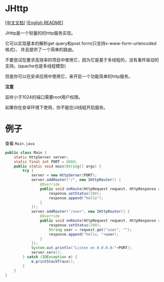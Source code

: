 # JHttp

[[中文文档](README_CN.md)] [[English README](README.md)]

JHttp是一个轻量的的http服务实现。

它可以实现基本的解析get query和post form(只支持x-www-form-urlencoded格式)，
并且提供了一个简单的路由。

不要尝试在要求高效率的项目中使用它，因为它是基于多线程的，没有事件驱动的支持。(apache也是多线程模型)

但是你可以在安卓应用中使用它，来开启一个功能简单的http服务。

**注意** 

监听小于1024的端口需要root用户权限。

如果你在安卓环境下使用，你不能在UI线程开启服务。

# 例子

查看 `Main.java`

```java
public class Main {
    static HttpServer server;
    static final int PORT = 8080;
    public static void main(String[] args) {
        try {
            server = new HttpServer(PORT);
            server.addRouter("/", new IHttpRouter() {
                @Override
                public void onRoute(HttpRequest request, HttpResponse response) {
                    response.setStatus(200);
                    response.append("hello");
                }
            });
            server.addRouter("/user", new IHttpRouter() {
                @Override
                public void onRoute(HttpRequest request, HttpResponse response) {
                    response.setStatus(200);
                    String user = request.get("user", "");
                    response.append("hello, "+user);
                }
            });
            System.out.println("Listen on 0.0.0.0:"+PORT);
            server.serv();
        } catch (IOException e) {
            e.printStackTrace();
        }
    }
}
```
